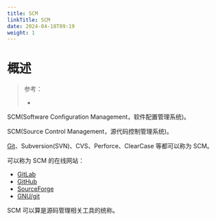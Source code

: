 ```yaml
---
title: SCM
linkTitle: SCM
date: 2024-04-18T09:19
weight: 1
---
```


# 概述

> 参考：
>
> -

SCM(Software Configuration Management，软件配置管理系统)。

SCM(Source Control Management，源代码控制管理系统)。

[Git](/docs/2.编程/Programming%20tools/SCM/Git/Git.md)、Subversion(SVN)、CVS、Perforce、ClearCase 等都可以称为 SCM。

可以称为 SCM 的在线网站：

- [GitLab](/docs/2.编程/Programming%20tools/SCM/GitLab/GitLab.md)
- [GitHub](/docs/2.编程/Programming%20tools/SCM/GitHub/GitHub.md)
- [SourceForge](https://sourceforge.net/)
- [GNU/git](https://git.savannah.gnu.org/)

SCM 可以算是源码管理相关工具的统称。
